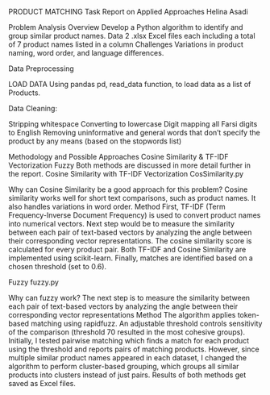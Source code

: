 PRODUCT MATCHING
Task Report on Applied Approaches
Helina Asadi


Problem Analysis
Overview
Develop a Python algorithm to identify and group similar product names.
Data
2 .xlsx Excel files each including a total of 7 product names listed in a column
Challenges
Variations in product naming, word order, and language differences.

Data Preprocessing

LOAD DATA
Using pandas pd, read_data function, to load data as a list of Products.

Data Cleaning:

Stripping whitespace
Converting to lowercase
Digit mapping all Farsi digits to English
Removing uninformative and general words that don’t specify the product by any means (based on the stopwords list)

Methodology and Possible Approaches
Cosine Similarity & TF-IDF Vectorization
Fuzzy
Both methods are discussed in more detail further in the report.
Cosine Similarity with TF-IDF Vectorization
CosSimilarity.py

Why can Cosine Similarity be a good approach for this problem?
Cosine similarity works well for short text comparisons, such as product names. It also handles variations in word order.
Method
First, TF-IDF (Term Frequency-Inverse Document Frequency) is used to convert product names into numerical vectors. Next step would be to measure the similarity between each pair of text-based vectors by analyzing the angle between their corresponding vector representations. The cosine similarity score is calculated for every product pair. Both TF-IDF and Cosine Similarity are implemented using scikit-learn. Finally, matches are identified based on a chosen threshold (set to 0.6).



Fuzzy
fuzzy.py

Why can fuzzy work?
The next step is to measure the similarity between each pair of text-based vectors by analyzing the angle between their corresponding vector representations
Method
The algorithm applies token-based matching using rapidfuzz. An adjustable threshold controls sensitivity of the comparison (threshold 70 resulted in the most cohesive groups).
Initially, I tested pairwise matching which finds a match for each product using the threshold and reports pairs of matching products. However, since multiple similar product names appeared in each dataset, I changed the algorithm to perform cluster-based grouping, which groups all similar products into clusters instead of just pairs.
Results of both methods get saved as Excel files.
